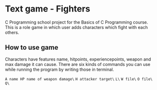 # Text game - Fighters
C Programming school project for the Basics of C Programming course. This is a role game in which user adds characters which fight with each others.

## How to use game
Characters have features name, hitpoints, experiencepoints, weapon and max damage it can cause.
There are six kinds of commands you can use while running the program by writing those in terminal.

`A name HP name of weapon damage\` 
`H attacker target\`
`L\`
`W file\`
`O file\`
`Q\`
